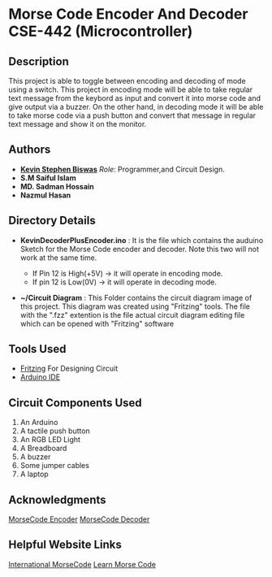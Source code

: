 # Morse Code Encoder And Decoder CSE-442 (Microcontroller)

## Description

This project is able to toggle between encoding and decoding of mode using a switch. This project in encoding mode will be able to take regular text message from the keybord as input and convert it into morse code and give output via a buzzer. On the other hand, in decoding mode it will be able to take morse code via a push button and convert that message in regular text message and show it on the monitor.

## Authors

* [**Kevin Stephen Biswas**](https://github.com/BluerGost/) *Role*: Programmer,and Circuit Design.<br>
* **S.M Saiful Islam** 
* **MD. Sadman Hossain** 
* **Nazmul Hasan** 

## Directory Details

* **KevinDecoderPlusEncoder.ino** : It is the file which contains the auduino Sketch for the Morse Code encoder and decoder. Note this two will not work at the same time.

  * If Pin 12 is High(+5V) -> it will operate in encoding mode.
  * If pin 12 is Low(0V) -> it will operate in decoding mode.

* **~/Circuit Diagram** : This Folder contains the circuit diagram image of this project. This diagram was created using "Fritzing" tools. The file with the ".fzz" extention is the file actual circuit diagram editing file which can be opened with "Fritzing" software

## Tools Used

* [Fritzing](http://fritzing.org/) For Designing Circuit
* [Arduino IDE](https://www.arduino.cc/en/main/software)

## Circuit Components Used

  1. An Arduino
  2. A tactile push button
  3. An RGB LED Light
  4. A Breadboard
  5. A buzzer
  6. Some jumper cables
  7. A laptop

## Acknowledgments

[MorseCode Encoder](https://github.com/ahashans/MorseCodeEncoder)
[MorseCode Decoder](http://www.instructables.com/id/Morse-Code-Decoder/)

## Helpful Website Links

[International MorseCode](https://morsecode.scphillips.com/morse2.html)
[Learn Morse Code](http://www.learnmorsecode.com/)


